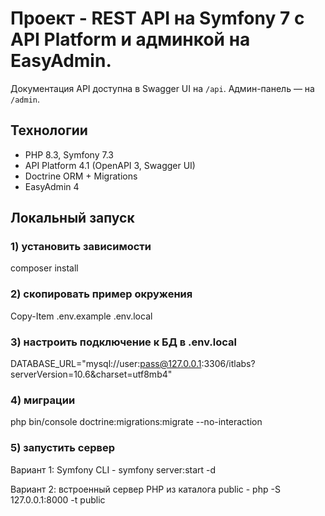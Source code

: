 # Проект - REST API на **Symfony 7** с **API Platform** и админкой на **EasyAdmin**.  
Документация API доступна в Swagger UI на `/api`. Админ-панель — на `/admin`.

## Технологии

- PHP 8.3, Symfony 7.3  
- API Platform 4.1 (OpenAPI 3, Swagger UI)  
- Doctrine ORM + Migrations  
- EasyAdmin 4  

## Локальный запуск
### 1) установить зависимости
composer install

### 2) скопировать пример окружения
Copy-Item .env.example .env.local

### 3) настроить подключение к БД в .env.local
DATABASE_URL="mysql://user:pass@127.0.0.1:3306/itlabs?serverVersion=10.6&charset=utf8mb4"

### 4) миграции
php bin/console doctrine:migrations:migrate --no-interaction

### 5) запустить сервер
Вариант 1: 
Symfony CLI - 
symfony server:start -d

Вариант 2: 
встроенный сервер PHP из каталога public - 
php -S 127.0.0.1:8000 -t public
